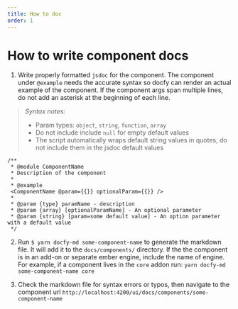 ```yaml
---
title: How to doc
order: 1
---
```


# How to write component docs

1. Write properly formatted `jsdoc` for the component. The component under `@example` needs the accurate syntax so docfy can render an actual example of the component. If the component args span multiple lines, do not add an asterisk at the beginning of each line.

> _Syntax notes:_
>
> - Param types: `object`, `string`, `function`, `array`
> - Do not include include `null` for empty default values
> - The script automatically wraps default string values in quotes, do not include them in the jsdoc default values

```
/**
 * @module ComponentName
 * Description of the component
 *
 * @example
 <ComponentName @param={{}} optionalParam={{}} />
 *
 * @param {type} paramName - description
 * @param {array} [optionalParamName] - An optional parameter
 * @param {string} [param=some default value] - An option parameter with a default value
 */
```

2. Run `$ yarn docfy-md some-component-name` to generate the markdown file. It will add it to the `docs/components/` directory. If the the component is in an add-on or separate ember engine, include the name of engine. For example, if a component lives in the `core` addon run:
   `yarn docfy-md some-component-name core`

3. Check the markdown file for syntax errors or typos, then navigate to the component url `http://localhost:4200/ui/docs/components/some-component-name`
